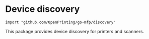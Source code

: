 # Device discovery

```
import "github.com/OpenPrinting/go-mfp/discovery"
```

This package provides device discovery for printers and scanners.

<!-- vim:ts=8:sw=4:et:textwidth=72
-->
